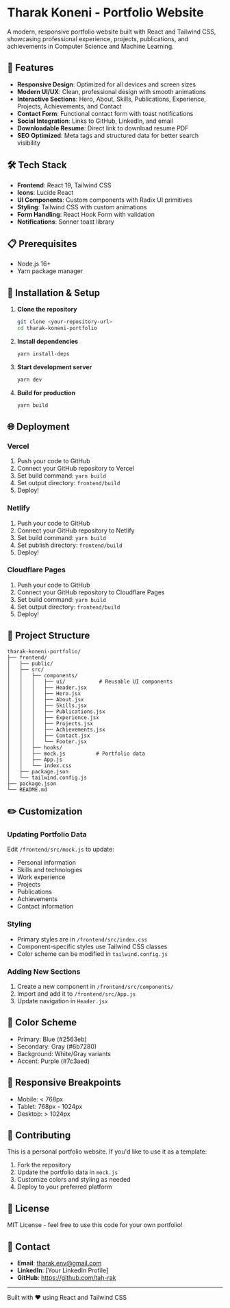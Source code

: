 # Tharak Koneni - Portfolio Website

A modern, responsive portfolio website built with React and Tailwind CSS, showcasing professional experience, projects, publications, and achievements in Computer Science and Machine Learning.

## 🚀 Features

- **Responsive Design**: Optimized for all devices and screen sizes
- **Modern UI/UX**: Clean, professional design with smooth animations
- **Interactive Sections**: Hero, About, Skills, Publications, Experience, Projects, Achievements, and Contact
- **Contact Form**: Functional contact form with toast notifications
- **Social Integration**: Links to GitHub, LinkedIn, and email
- **Downloadable Resume**: Direct link to download resume PDF
- **SEO Optimized**: Meta tags and structured data for better search visibility

## 🛠️ Tech Stack

- **Frontend**: React 19, Tailwind CSS
- **Icons**: Lucide React
- **UI Components**: Custom components with Radix UI primitives
- **Styling**: Tailwind CSS with custom animations
- **Form Handling**: React Hook Form with validation
- **Notifications**: Sonner toast library

## 📋 Prerequisites

- Node.js 16+ 
- Yarn package manager

## 🔧 Installation & Setup

1. **Clone the repository**
   ```bash
   git clone <your-repository-url>
   cd tharak-koneni-portfolio
   ```

2. **Install dependencies**
   ```bash
   yarn install-deps
   ```

3. **Start development server**
   ```bash
   yarn dev
   ```

4. **Build for production**
   ```bash
   yarn build
   ```

## 🌐 Deployment

### Vercel
1. Push your code to GitHub
2. Connect your GitHub repository to Vercel
3. Set build command: `yarn build`
4. Set output directory: `frontend/build`
5. Deploy!

### Netlify
1. Push your code to GitHub
2. Connect your GitHub repository to Netlify
3. Set build command: `yarn build`
4. Set publish directory: `frontend/build`
5. Deploy!

### Cloudflare Pages
1. Push your code to GitHub
2. Connect your GitHub repository to Cloudflare Pages
3. Set build command: `yarn build`
4. Set output directory: `frontend/build`
5. Deploy!

## 📁 Project Structure

```
tharak-koneni-portfolio/
├── frontend/
│   ├── public/
│   ├── src/
│   │   ├── components/
│   │   │   ├── ui/           # Reusable UI components
│   │   │   ├── Header.jsx
│   │   │   ├── Hero.jsx
│   │   │   ├── About.jsx
│   │   │   ├── Skills.jsx
│   │   │   ├── Publications.jsx
│   │   │   ├── Experience.jsx
│   │   │   ├── Projects.jsx
│   │   │   ├── Achievements.jsx
│   │   │   ├── Contact.jsx
│   │   │   └── Footer.jsx
│   │   ├── hooks/
│   │   ├── mock.js          # Portfolio data
│   │   ├── App.js
│   │   └── index.css
│   ├── package.json
│   └── tailwind.config.js
├── package.json
└── README.md
```

## ✏️ Customization

### Updating Portfolio Data
Edit `/frontend/src/mock.js` to update:
- Personal information
- Skills and technologies
- Work experience
- Projects
- Publications
- Achievements
- Contact information

### Styling
- Primary styles are in `/frontend/src/index.css`
- Component-specific styles use Tailwind CSS classes
- Color scheme can be modified in `tailwind.config.js`

### Adding New Sections
1. Create a new component in `/frontend/src/components/`
2. Import and add it to `/frontend/src/App.js`
3. Update navigation in `Header.jsx`

## 🎨 Color Scheme

- Primary: Blue (#2563eb)
- Secondary: Gray (#6b7280)
- Background: White/Gray variants
- Accent: Purple (#7c3aed)

## 📱 Responsive Breakpoints

- Mobile: < 768px
- Tablet: 768px - 1024px
- Desktop: > 1024px

## 🤝 Contributing

This is a personal portfolio website. If you'd like to use it as a template:

1. Fork the repository
2. Update the portfolio data in `mock.js`
3. Customize colors and styling as needed
4. Deploy to your preferred platform

## 📄 License

MIT License - feel free to use this code for your own portfolio!

## 📧 Contact

- **Email**: tharak.env@gmail.com
- **LinkedIn**: [Your LinkedIn Profile]
- **GitHub**: https://github.com/tah-rak

---

Built with ❤️ using React and Tailwind CSS
